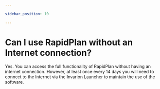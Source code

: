 ```yaml
---

sidebar_position: 10

---
```

# Can I use RapidPlan without an Internet connection?

Yes. You can access the full functionality of RapidPlan without having an internet connection. However, at least once every 14 days you will need to connect to the Internet via the Invarion Launcher to maintain the use of the software.
